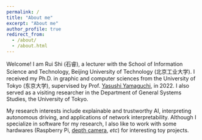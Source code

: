 ```yaml
---
permalink: /
title: "About me"
excerpt: "About me"
author_profile: true
redirect_from: 
  - /about/
  - /about.html
---
```


Welcome! I am Rui Shi (石睿), a lecturer with the School of Information Science and Technology, Beijing University of Technology (北京工业大学). I received my Ph.D. in graphic and computer sciences from the University of Tokyo (东京大学), supervised by Prof. [Yasushi Yamaguchi](https://www.graco.c.u-tokyo.ac.jp/yama-lab/index.php), in 2022. I also served as a visiting researcher in the Department of General Systems Studies, the University of Tokyo.

My research interests include explainable and trustworthy AI, interpreting autonomous driving, and applications of network interpretability. Although I specialize in software for my research, I also like to work with some hardwares (Raspberry Pi, [depth camera](https://github.com/GlowingHorse/OAKD-yolov4-tiny-tf2-strawberry), *etc*) for interesting toy projects.
